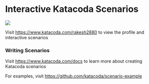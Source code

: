 # Interactive Katacoda Scenarios

[![](http://shields.katacoda.com/katacoda/rakesh2880/count.svg)](https://www.katacoda.com/rakesh2880 "Get your profile on Katacoda.com")

Visit https://www.katacoda.com/rakesh2880 to view the profile and interactive scenarios

### Writing Scenarios
Visit https://www.katacoda.com/docs to learn more about creating Katacoda scenarios

For examples, visit https://github.com/katacoda/scenario-example
